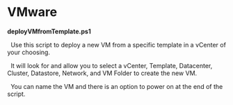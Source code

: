 # VMware
<p><b>deployVMfromTemplate.ps1</b></p>
<p>&nbsp; Use this script to deploy a new VM from a specific template in a vCenter of your choosing.</p>
<p>&nbsp; It will look for and allow you to select a vCenter, Template, Datacenter, Cluster, Datastore, Network, and VM Folder to create the new VM.</p>
<p>&nbsp; You can name the VM and there is an option to power on at the end of the script.</p>
